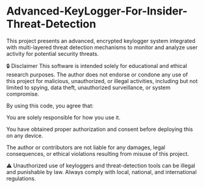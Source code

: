 # Advanced-KeyLogger-For-Insider-Threat-Detection
This project presents an advanced, encrypted keylogger system integrated with multi-layered threat detection mechanisms to monitor and analyze user activity for potential security threats.

🔒 Disclaimer
This software is intended solely for educational and ethical research purposes. The author does not endorse or condone any use of this project for malicious, unauthorized, or illegal activities, including but not limited to spying, data theft, unauthorized surveillance, or system compromise.

By using this code, you agree that:

You are solely responsible for how you use it.

You have obtained proper authorization and consent before deploying this on any device.

The author or contributors are not liable for any damages, legal consequences, or ethical violations resulting from misuse of this project.

⚠️ Unauthorized use of keyloggers and threat-detection tools can be illegal and punishable by law. Always comply with local, national, and international regulations.
